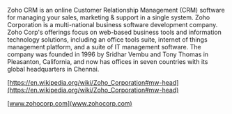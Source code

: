 Zoho CRM is an online Customer Relationship Management (CRM) software for managing your sales, marketing & support in a single system. Zoho Corporation is a multi-national business software development company. Zoho Corp's offerings focus on web-based business tools and information technology solutions, including an office tools suite, internet of things management platform, and a suite of IT management software. The company was founded in 1996 by Sridhar Vembu and Tony Thomas in Pleasanton, California, and now has offices in seven countries with its global headquarters in Chennai.  
[https://en.wikipedia.org/wiki/Zoho_Corporation#mw-head](https://en.wikipedia.org/wiki/Zoho_Corporation#mw-head)  
[www.zohocorp.com](www.zohocorp.com)